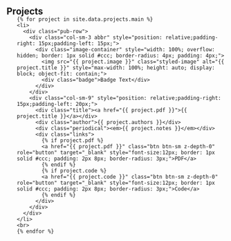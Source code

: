 <h2 id="projects" style="margin: 2px 0px -15px;">Projects</h2>

<div class="projects">
  <ol class="bibliography">

    {% for project in site.data.projects.main %}
    <li>
      <div class="pub-row">
        <div class="col-sm-3 abbr" style="position: relative;padding-right: 15px;padding-left: 15px;">
          <div class="image-container" style="width: 100%; overflow: hidden; border: 1px solid #ccc; border-radius: 4px; padding: 4px;">
            <img src="{{ project.image }}" class="styled-image" alt="{{ project.title }}" style="max-width: 100%; height: auto; display: block; object-fit: contain;">
            <div class="badge">Badge Text</div>
          </div>
        </div>
        <div class="col-sm-9" style="position: relative;padding-right: 15px;padding-left: 20px;">
          <div class="title"><a href="{{ project.pdf }}">{{ project.title }}</a></div>
          <div class="author">{{ project.authors }}</div>
          <div class="periodical"><em>{{ project.notes }}</em></div>
          <div class="links">
            {% if project.pdf %}
            <a href="{{ project.pdf }}" class="btn btn-sm z-depth-0" role="button" target="_blank" style="font-size:12px; border: 1px solid #ccc; padding: 2px 8px; border-radius: 3px;">PDF</a>
            {% endif %}
            {% if project.code %}
            <a href="{{ project.code }}" class="btn btn-sm z-depth-0" role="button" target="_blank" style="font-size:12px; border: 1px solid #ccc; padding: 2px 8px; border-radius: 3px;">Code</a>
            {% endif %}
          </div>
        </div>
      </div>
    </li>
    <br>
    {% endfor %}

  </ol>
</div>